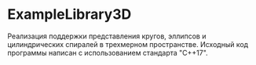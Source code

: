 # ExampleLibrary3D
Реализация поддержки представления кругов, эллипсов и цилиндрических спиралей в трехмерном пространстве. 
Исходный код программы написан с использованием стандарта "C++17".
